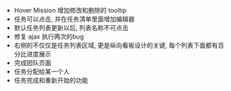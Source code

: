* Hover Mission 增加修改和删除的 tooltip
* 任务可以点击, 并在任务清单里面增加编辑器
* 默认任务列表更新以后, 列表名称不可点击
* 修复 ajax 执行两次的bug
* 右侧的不仅仅是任务列表区域, 更是纵向看板设计的关键, 每个列表下面都有百分比进度展示
* 完成团队页面
* 任务分配给某一个人
* 任务完成和重新开始的功能
